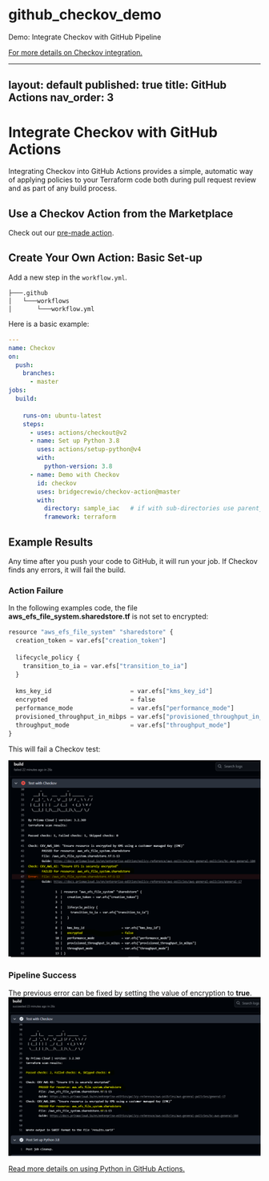 # github_checkov_demo
Demo: Integrate Checkov with GitHub Pipeline

[For more details on Checkov integration.](https://github.com/bridgecrewio/checkov/blob/main/docs/4.Integrations/GitHub%20Actions.md?plain=1)

---
layout: default
published: true
title: GitHub Actions
nav_order: 3
---

# Integrate Checkov with GitHub Actions

Integrating Checkov into GitHub Actions provides a simple, automatic way of applying policies to your Terraform code both during pull request review and as part of any build process.

## Use a Checkov Action from the Marketplace

Check out our [pre-made action](https://github.com/bridgecrewio/checkov-action).

## Create Your Own Action: Basic Set-up

Add a new step in the `workflow.yml`.

```tree
├───.github
│   └───workflows
│       └───workflow.yml
```

Here is a basic example:

```yaml
---
name: Checkov
on:
  push:
    branches:
      - master
jobs:
  build:

    runs-on: ubuntu-latest
    steps:
      - uses: actions/checkout@v2
      - name: Set up Python 3.8
        uses: actions/setup-python@v4
        with:
          python-version: 3.8
      - name: Demo with Checkov
        id: checkov
        uses: bridgecrewio/checkov-action@master
        with:
          directory: sample_iac   # if with sub-directories use parent_folder/child_folder
          framework: terraform
```

## Example Results

Any time after you push your code to GitHub, it will run your job. If Checkov finds any errors, it will fail the build. 

### Action Failure

In the following examples code, the file **aws_efs_file_system.sharedstore.tf** is not set to encrypted:

```python
resource "aws_efs_file_system" "sharedstore" {
  creation_token = var.efs["creation_token"]

  lifecycle_policy {
    transition_to_ia = var.efs["transition_to_ia"]
  }

  kms_key_id                      = var.efs["kms_key_id"]
  encrypted                       = false
  performance_mode                = var.efs["performance_mode"]
  provisioned_throughput_in_mibps = var.efs["provisioned_throughput_in_mibps"]
  throughput_mode                 = var.efs["throughput_mode"]
}
```

This will fail a Checkov test:

![Actions Failure](actions_failure.png)

### Pipeline Success

The previous error can be fixed by setting the value of encryption to **true**.
![Actions success](actions_success.png)

[Read more details on using Python in GitHub Actions.](https://help.github.com/en/actions/language-and-framework-guides/using-python-with-github-actions)